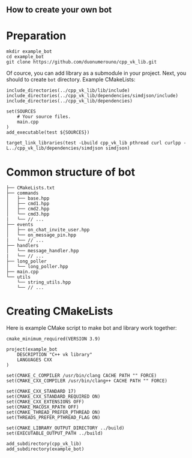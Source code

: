 ## How to create your own bot

# Preparation
```
mkdir example_bot
cd example_bot
git clone https://github.com/duonumerouno/cpp_vk_lib.git
```

Of cource, you can add library as a submodule in your project.
Next, you should to create `bot` directory.
Example CMakeLists:
```
include_directories(../cpp_vk_lib/lib/include)
include_directories(../cpp_vk_lib/dependencies/simdjson/include)
include_directories(../cpp_vk_lib/dependencies)

set(SOURCES
    # Your source files.
    main.cpp
)
add_executable(test ${SOURCES})

target_link_libraries(test -Lbuild cpp_vk_lib pthread curl curlpp -L../cpp_vk_lib/dependencies/simdjson simdjson)
```

# Common structure of bot
```
├── CMakeLists.txt
├── commands
│   ├── base.hpp
│   ├── cmd1.hpp
│   ├── cmd2.hpp
│   └── cmd3.hpp
|   └── // ...
├── events
│   ├── on_chat_invite_user.hpp
│   └── on_message_pin.hpp
|   └── // ...
├── handlers
│   └── message_handler.hpp
|   └── // ...
├── long_poller
│   └── long_poller.hpp
├── main.cpp
└── utils
    └── string_utils.hpp
    └── // ...
```

# Creating CMakeLists
Here is example CMake script to make bot and library work together:
```
cmake_minimum_required(VERSION 3.9)

project(example_bot
    DESCRIPTION "C++ vk library"
    LANGUAGES CXX
)

set(CMAKE_C_COMPILER /usr/bin/clang CACHE PATH "" FORCE)
set(CMAKE_CXX_COMPILER /usr/bin/clang++ CACHE PATH "" FORCE)

set(CMAKE_CXX_STANDARD 17)
set(CMAKE_CXX_STANDARD_REQUIRED ON)
set(CMAKE_CXX_EXTENSIONS OFF)
set(CMAKE_MACOSX_RPATH OFF)
set(CMAKE_THREAD_PREFER_PTHREAD ON)
set(THREADS_PREFER_PTHREAD_FLAG ON)

set(CMAKE_LIBRARY_OUTPUT_DIRECTORY ../build)
set(EXECUTABLE_OUTPUT_PATH ../build)

add_subdirectory(cpp_vk_lib)
add_subdirectory(example_bot)
```
